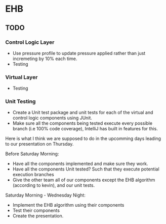 # EHB


## TODO


### Control Logic Layer
* Use pressure profile to update pressure applied rather than just incremeting by 10% each time. 
* Testing

### Virtual Layer
* Testing

### Unit Testing
* Create a Unit test package and unit tests for each of the virtual and control logic components using JUnit. 
* Make sure all the components being tested execute every possible branch (i.e 100% code coverage), IntelliJ has built in features for this.


Here is what I think we are supposed to do in the upcomming days leading to our presentation on Thursday.

Before Saturday Morning:
* Have all the components implemented and make sure they work.
* Have all the components Unit tested? Such that they execute potential execution branches
* Give the other team all of our components except the EHB algorithm (according to kevin), and our unit tests. 

Saturday Morning - Wednesday Night:
* Implement the EHB algorithm using their components
* Test their components
* Create the presentation. 
